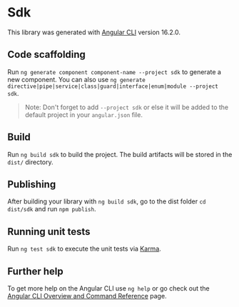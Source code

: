 # Sdk

This library was generated with [Angular CLI](https://github.com/angular/angular-cli) version 16.2.0.

## Code scaffolding

Run `ng generate component component-name --project sdk` to generate a new component. You can also use `ng generate directive|pipe|service|class|guard|interface|enum|module --project sdk`.

> Note: Don't forget to add `--project sdk` or else it will be added to the default project in your `angular.json` file.

## Build

Run `ng build sdk` to build the project. The build artifacts will be stored in the `dist/` directory.

## Publishing

After building your library with `ng build sdk`, go to the dist folder `cd dist/sdk` and run `npm publish`.

## Running unit tests

Run `ng test sdk` to execute the unit tests via [Karma](https://karma-runner.github.io).

## Further help

To get more help on the Angular CLI use `ng help` or go check out the [Angular CLI Overview and Command Reference](https://angular.io/cli) page.
